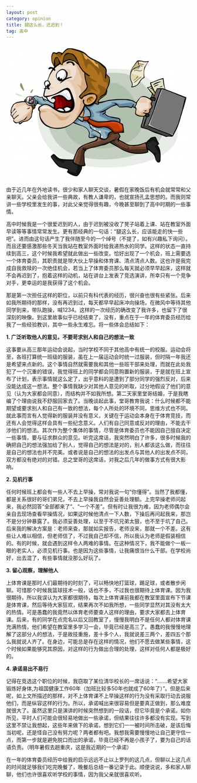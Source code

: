 ```yaml
---
layout: post
category: opinion
title: 腿这么长，还迟到！
tag: 高中
---
```


![](/images/blog/2015/late.jpg)

由于近几年在外地读书，很少和家人聊天交谈，暑假在家晚饭后有机会就常常和父亲聊天。父亲会给我讲一些典故，有教人谦卑的，也就宣扬孔孟思想的。而我则常讲一些学校里发生的事，对此父亲觉得很有趣，今晚甚至聊到了高中时期的一些事情。

高中时候我是一个很爱迟到的人，由于迟到被没收了凳子站着上课、站在教室外面早读等等事情常常发生。更有那经典的一句话：“腿这么长，应该能走的快一些吧”。进而由这句话产生了我伴随至今的一个绰号（不提了，如有兴趣私下询问）。而且还要感激那些冬天当我站在教室外面时给我递热水的同学。这样的状态一直持续到高三，这个时候我希望就此做出一些改变。恰好出现了一个机会，班上需要选一个体育委员，其职责就是带大伙上早操和体育课、清点清点人数。这也许是我完成自我救赎的一次绝佳机会，若当上了体育委员那么每天就必须早早起床，这样就不会再迟到了，抱着这样的动机，站在讲台上发表了竞选演讲，所幸只有一个竞争对手，更幸运的是我获得了这个机会。

那是第一次担任这样的职位，以前只有科代表的经历，很兴奋也很有些紧张。后来如我所期待的那样，没有再迟到过，每天都早早起床冲向操场，在微风中等待其他同学到来，带队跑操，喊1234。这样的一次经历的确改变了我许多，也留下了很深刻的映像。到这里故事似乎已经结束了，没有，重点在于一年的体育委员经历给我了一些经验教训，其中一些永生难忘。将一些体会总结如下：

**1. 广泛听取他人的意见，不要苛求别人和自己的想法一致**

这事要从高三那年运动会说起，当时学校不同于其他高中有统一的校服。运动会将至，各班打算统一班级的服装，虽在上一届运动会时统一过服装，但时隔一年我还是希望来点新的。这个事情自然就需要我和其他一些班干部来处理，而就在此处我犯了一个沉重的错误，我觉得班上的同学都会同意购置新的服装，于是就在班上宣布了计划，表示事情就这么定了，出乎意料的是遭到了部分同学的强烈反对，后来没能达成这一想法。整个事情我缺少对其他人意见的听取，过分地假设了他们的意见（认为大家都会同意），而结构并不如我所想。第二天家里堂哥结婚，于是我瞎编了个理由说我不舒服回家去了。当晚谈起此事，堂哥教育我说：什么时候都不能期望或要求别人和自己有一致的想法，每个人所处的环境不同，思维方式也不同。就此事而言有人觉得新的服装并没有意义，关键在于运动会本身在于体育竞技，而还有人会觉得这样会具有一些纪念意义。人们有自己同意或反对的理由，不能去干涉他们的想法。其次作为整个集体的事情，尽管是体育委员也不能因自己擅自决定一些事情，要与征求群众的意见。听完这席话，我突然明白了许多，很多时候我的确把自己的想法强加给了别人，觉得自己的想法是对的，别人都该这么做，而往往是自己的想法也并不完美。或者说是自己的想法的出发点与其他人的出发点不同，双方都没有绝对的对错。总之堂哥的这席话，对我之后几年的做事方式有很大影响。

**2. 见机行事**

任何时候班上都会有一些人不去上早操，常对我说一句“你懂得”。当然了我都懂，都是关系很好的哥们弟兄，不去上早操我自然会妥善处理额。上完早操老师问起来，我必然回答“全部都来了”、“一个不差”。但有时让我很为难，因为老师偶尔会亲自去现场查看早操情况，如果这时候他清点一下人数，下操后再问起我来，那岂不是分分钟暴露了。我必须妥善处理，以至于不坑兄弟太狠，也不至于坑了自己。后来我的解决方案是：老师来查，那就如实报告，老师没来，那就一个不差。这有些让人难以相信，但老师信了，不过我自己却不信，所以我认为老师是假装相信的。有的时候，就会遇到这样令人两难的事情。在这种情况下，我不能做个一板一眼的老实人，必须见机行事。也是因为这些事情，让我痛恨当什么干部。在学校尚好，出去混了，有些事情就没那么好玩了。

**3. 留心观察，理解他人**

上体育课是那时人们最期待的时刻了，可以畅快地打篮球，踢足球，或者散步闲聊。可惜那个时候我篮球技术一般，话也不多，不过我也很期待上体育课。因为我很期待，所以我误认为大家都很期待，每次上体育课前我都在教室里面宣布下节课是体育课，然后等待大家狂欢，结果再次不如我所想，一些同学显然对其没有太大的热情。可是愚蠢的我竟然以体育老师要查人这样的理由，要求大家都去上体育课。后来，有的同学在点完名以后又回教室了，慢慢我明白不是任何人都对体育课充满热情，他们希望在教室里多学习一会，毕竟已经是高三了。愚蠢的我慢慢地理解了这部分人的想法，于是故技重施，差十多个人，我就说差三两个，差四五个那么我就说人齐了。在身边，可能总是存在这样的情况，他们不愿去做某些事情，这个时候如果能够究其原因，对这样的行为做出合理的处理，这样对任何人都是极好的。


**4. 承诺易出不易行**

记得在竞选这个职位的时候，我窃取了某位清华校长的一席话说：“.......希望大家锻炼好身体,为祖国健康工作60年（加班比较多50年也就成了60年了）”。但是后来呢，如上文所描述的那样，对不上体育课不上早操这样的行为没有采取行动去说服他们，而是纵容这样的行为。所以，承诺喊出来很容易但是要真正做到，那么难度就很大了。虽然这里只是演讲的时候突然想到的一段话，但它毕竟是个承诺。如你所见，平时人们可能会很轻易地做出一些承诺，但结果往往许多都没有实现。写到这里不禁让我想起，这些年来做下的承诺，想到它们一一被时间所击破，是该后悔当初呢，还是怪自己没有努力呢？两者都有吧。我想我需要慢慢地让自己更守信一点，而第一步就是避免脱口而出的承诺，毕竟已经不再是小孩子了，要为自己的话语负责。（明年暑假去趟重庆，这是我近期的一个承诺）

在一年的体育委员经历中给我的启示远远不止以上罗列的这几点，但聊以上这几点的时间就足够我们吃完晚餐了，晚餐后总结一番记录于此。顺便说说，多和家人聊聊，他们也许很喜欢听学校的事情，因为我父亲就很喜欢听。

